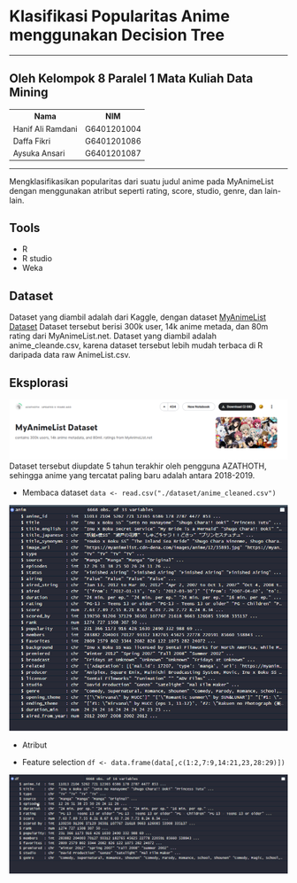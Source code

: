 # Klasifikasi Popularitas Anime menggunakan Decision Tree
---
## Oleh Kelompok 8 Paralel 1 Mata Kuliah Data Mining 
<table>
    <tr>
        <th>Nama</th>
        <th>NIM</th>
    </tr>
    <tr>
        <td>Hanif Ali Ramdani</td>
        <td>G6401201004</td>
    </tr>
    <tr>
        <td>Daffa Fikri</td>
        <td>G6401201086</td>
    </tr>
    <tr>
        <td>Aysuka Ansari</td>
        <td>G6401201087</td>
    </tr>
</table>

---

Mengklasifikasikan popularitas dari suatu judul anime pada MyAnimeList dengan menggunakan atribut seperti rating, score, studio, genre, dan lain-lain.

## Tools
- R
- R studio
- Weka

## Dataset
Dataset yang diambil adalah dari Kaggle, dengan dataset [MyAnimeList Dataset](https://www.kaggle.com/datasets/azathoth42/myanimelist)
Dataset tersebut berisi 300k user, 14k anime metada, dan 80m rating dari MyAnimeList.net.
Dataset yang diambil adalah anime_cleande.csv, karena dataset tersebut lebih mudah terbaca di R daripada data raw AnimeList.csv.

## Eksplorasi
![kaggle](/img/kaggle.png)
Dataset tersebut diupdate 5 tahun terakhir oleh pengguna AZATHOTH, sehingga anime yang tercatat paling baru adalah antara 2018-2019.

- Membaca dataset
`data <- read.csv("./dataset/anime_cleaned.csv")`

![dataset](/img/r_read_data.png)

- Atribut

- Feature selection
`df <- data.frame(data[,c(1:2,7:9,14:21,23,28:29)])`

![df](/img/df.png)